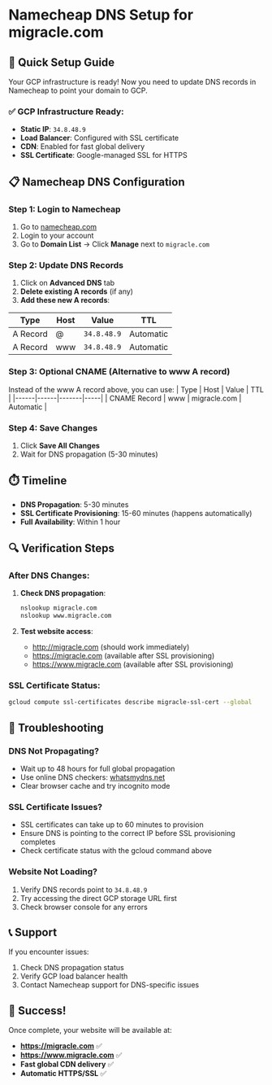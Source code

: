 # Namecheap DNS Setup for migracle.com

## 🎯 Quick Setup Guide

Your GCP infrastructure is ready! Now you need to update DNS records in Namecheap to point your domain to GCP.

### ✅ GCP Infrastructure Ready:
- **Static IP**: `34.8.48.9`
- **Load Balancer**: Configured with SSL certificate
- **CDN**: Enabled for fast global delivery
- **SSL Certificate**: Google-managed SSL for HTTPS

## 📋 Namecheap DNS Configuration

### Step 1: Login to Namecheap
1. Go to [namecheap.com](https://namecheap.com)
2. Login to your account
3. Go to **Domain List** → Click **Manage** next to `migracle.com`

### Step 2: Update DNS Records
1. Click on **Advanced DNS** tab
2. **Delete existing A records** (if any)
3. **Add these new A records**:

| Type | Host | Value | TTL |
|------|------|-------|-----|
| A Record | @ | `34.8.48.9` | Automatic |
| A Record | www | `34.8.48.9` | Automatic |

### Step 3: Optional CNAME (Alternative to www A record)
Instead of the www A record above, you can use:
| Type | Host | Value | TTL |
|------|------|-------|-----|
| CNAME Record | www | migracle.com | Automatic |

### Step 4: Save Changes
1. Click **Save All Changes**
2. Wait for DNS propagation (5-30 minutes)

## ⏱️ Timeline
- **DNS Propagation**: 5-30 minutes
- **SSL Certificate Provisioning**: 15-60 minutes (happens automatically)
- **Full Availability**: Within 1 hour

## 🔍 Verification Steps

### After DNS Changes:
1. **Check DNS propagation**:
   ```bash
   nslookup migracle.com
   nslookup www.migracle.com
   ```
   
2. **Test website access**:
   - http://migracle.com (should work immediately)
   - https://migracle.com (available after SSL provisioning)
   - https://www.migracle.com (available after SSL provisioning)

### SSL Certificate Status:
```bash
gcloud compute ssl-certificates describe migracle-ssl-cert --global
```

## 🔧 Troubleshooting

### DNS Not Propagating?
- Wait up to 48 hours for full global propagation
- Use online DNS checkers: [whatsmydns.net](https://whatsmydns.net)
- Clear browser cache and try incognito mode

### SSL Certificate Issues?
- SSL certificates can take up to 60 minutes to provision
- Ensure DNS is pointing to the correct IP before SSL provisioning completes
- Check certificate status with the gcloud command above

### Website Not Loading?
1. Verify DNS records point to `34.8.48.9`
2. Try accessing the direct GCP storage URL first
3. Check browser console for any errors

## 📞 Support
If you encounter issues:
1. Check DNS propagation status
2. Verify GCP load balancer health
3. Contact Namecheap support for DNS-specific issues

## 🎉 Success!
Once complete, your website will be available at:
- **https://migracle.com** ✅
- **https://www.migracle.com** ✅
- **Fast global CDN delivery** ✅
- **Automatic HTTPS/SSL** ✅